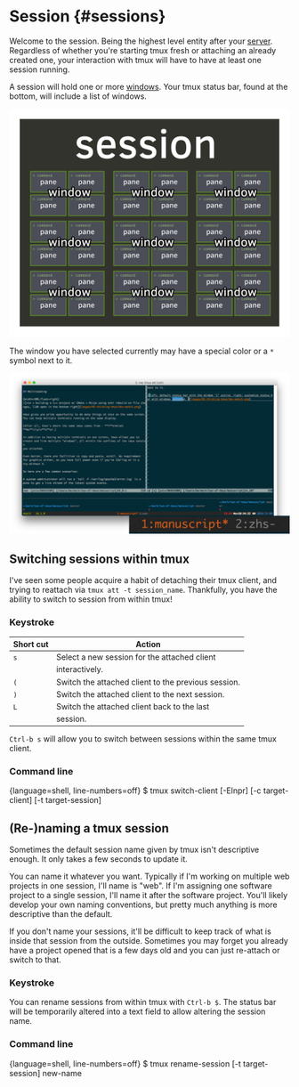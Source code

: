 # Session {#sessions}

Welcome to the session. Being the highest level entity after your
[server](#server). Regardless of whether you're starting tmux fresh
or attaching an already created one, your interaction with tmux will
have to have at least one session running.

A session will hold one or more [windows](#windows). Your tmux status bar,
found at the bottom, will include a list of windows.

![Session](images/info/session.png)

The window you have selected currently may have a special color or a `*` symbol
next to it.

![The first window, ID 1, titled "manuscript" is active. The second window, ID 2, titled zsh.](images/05-session/active-window.png)

## Switching sessions within tmux

I've seen some people acquire a habit of detaching their tmux client, and
trying to reattach via `tmux att -t session_name`. Thankfully, you have the
ability to switch to session from within tmux!

### Keystroke

| Short cut        | Action
|------------------|----------------------------------------------------|
|`s`               | Select a new session for the attached client       |
|                  | interactively.                                     |
|`(`               | Switch the attached client to the previous session.|
|`)`               | Switch the attached client to the next session.    |
|`L`               | Switch the attached client back to the last        |
|                  | session.                                           |


`Ctrl-b s` will allow you to switch between sessions within the same tmux
client.

### Command line

{language=shell, line-numbers=off}
    $ tmux switch-client [-Elnpr] [-c target-client] [-t target-session]

## (Re-)naming a tmux session

Sometimes the default session name given by tmux isn't descriptive enough. It
only takes a few seconds to update it.

You can name it whatever you want. Typically if I'm working on multiple web
projects in one session, I'll name is "web". If I'm assigning one software
project to a single session, I'll name it after the software project. You'll
likely develop your own naming conventions, but pretty much anything is more
descriptive than the default. 

If you don't name your sessions, it'll be difficult to keep track of what is
inside that session from the outside. Sometimes you may forget you already have
a project opened that is a few days old and you can just re-attach or switch to
that.

### Keystroke

You can rename sessions from within tmux with `Ctrl-b $`. 
The status bar will be temporarily altered into a text field to allow altering
the session name.

### Command line

{language=shell, line-numbers=off}
    $ tmux rename-session [-t target-session] new-name
